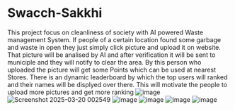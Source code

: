 # Swacch-Sakkhi
This project focus on cleanliness of society with AI powered Waste management System.
If people of a certain location found some garbage and waste in open they just simply
click picture and upload it on website. That picture will be analised by AI and after
verification it will be sent to municiple and they will notify to clear the area.
By this person who uploaded the picture will get some Points which can be used at nearest 
Stores.
There is an dynamic leaderboard by which the top users will ranked and their names will 
be displyed over there.
This will motivate the people to upload more pictures and get more ranking
![image](https://github.com/user-attachments/assets/93a99130-02f1-4bc8-b965-68bb5fa8c1df)
![Screenshot 2025-03-20 002549](https://github.com/user-attachments/assets/16f34dbd-7b5f-492e-9adb-c63414c7fae1)
![image](https://github.com/user-attachments/assets/271a2a9b-e043-40ab-88a8-a265fa00c389)
![image](https://github.com/user-attachments/assets/7acd8689-ca16-4b09-b94d-b5bc9d3040c2)
![image](https://github.com/user-attachments/assets/29f34dfc-3b76-46eb-bf2d-b32cb895675e)
![image](https://github.com/user-attachments/assets/775fa1d4-e7b9-47f3-9360-7b0532957eb9)






